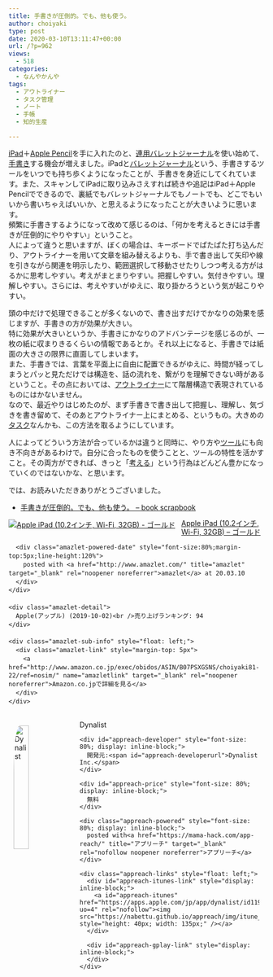 ```yaml
---
title: 手書きが圧倒的。でも、他も使う。
author: choiyaki
type: post
date: 2020-03-10T13:11:47+00:00
url: /?p=962
views:
  - 518
categories:
  - なんやかんや
tags:
  - アウトライナー
  - タスク管理
  - ノート
  - 手帳
  - 知的生産

---
```

[iPad][1]＋[Apple Pencil][2]を手に入れたのと、[連用バレットジャーナル][3]を使い始めて、[手書き][4]する機会が増えました。iPadと[バレットジャーナル][5]という、手書きするツールをいつでも持ち歩くようになったことが、手書きを身近にしてくれています。また、スキャンしてiPadに取り込みさえすれば続きや追記はiPad＋Apple Pencilでできるので、裏紙でもバレットジャーナルでもノートでも、どこでもいいから書いちゃえばいいか、と思えるようになったことが大きいように思います。  
頻繁に手書きするようになって改めて感じるのは、「何かを考えるときには手書きが圧倒的にやりやすい」ということ。  
人によって違うと思いますが、ぼくの場合は、キーボードでぱたぱた打ち込んだり、アウトライナーを用いて文章を組み替えるよりも、手で書き出して矢印や線を引きながら関連を明示したり、範囲選択して移動させたりしつつ考える方がはるかに思考しやすい。考えがまとまりやすい。把握しやすい。気付きやすい。理解しやすい。さらには、考えやすいがゆえに、取り掛かろうという気が起こりやすい。

頭の中だけで処理できることが多くないので、書き出すだけでかなりの効果を感じますが、手書きの方が効果が大きい。  
特に効果が大きいというか、手書きにかなりのアドバンテージを感じるのが、一枚の紙に収まりきるくらいの情報であるとか。それ以上になると、手書きでは紙面の大きさの限界に直面してしまいます。  
また、手書きでは、言葉を平面上に自由に配置できるがゆえに、時間が経ってしまうとパッと見ただけでは構造を、話の流れを、繋がりを理解できない時があるということ。その点においては、[アウトライナー][6]にて階層構造で表現されているものにはかないません。  
なので、最近やりはじめたのが、まず手書きで書き出して把握し、理解し、気づきを書き留めて、そのあとアウトライナー上にまとめる、というもの。大きめの[タスク][7]なんかも、この方法を取るようにしています。

人によってどういう方法が合っているかは違うと同時に、やり方や[ツール][8]にも向き不向きがあるわけで。自分に合ったものを使うことと、ツールの特性を活かすこと。その両方ができれば、きっと「[考える][9]」という行為はどんどん豊かになっていくのではないかな、と思います。

では、お読みいただきありがとうございました。

  * [手書きが圧倒的。でも、他も使う。 &#8211; book scrapbook][10]

<div class="amazlet-box" style="margin-bottom:0px;">
  <div class="amazlet-image" style="float:left;margin:0px 12px 1px 0px;">
    <a href="http://www.amazon.co.jp/exec/obidos/ASIN/B07PSXGSNS/choiyaki81-22/ref=nosim/" name="amazletlink" target="_blank" rel="noopener noreferrer"><img src="https://i2.wp.com/images-fe.ssl-images-amazon.com/images/I/41HvhWp8tdL._SL160_.jpg?w=660&#038;ssl=1" alt="Apple iPad (10.2インチ, Wi-Fi, 32GB) - ゴールド" style="border: none;" data-recalc-dims="1" /></a>
  </div>
  
  <div class="amazlet-info" style="line-height:120%; margin-bottom: 10px">
    <div class="amazlet-name" style="margin-bottom:10px;line-height:120%">
      <a href="http://www.amazon.co.jp/exec/obidos/ASIN/B07PSXGSNS/choiyaki81-22/ref=nosim/" name="amazletlink" target="_blank" rel="noopener noreferrer">Apple iPad (10.2インチ, Wi-Fi, 32GB) &#8211; ゴールド</a></p> 
      
      <div class="amazlet-powered-date" style="font-size:80%;margin-top:5px;line-height:120%">
        posted with <a href="http://www.amazlet.com/" title="amazlet" target="_blank" rel="noopener noreferrer">amazlet</a> at 20.03.10
      </div>
    </div>
    
    <div class="amazlet-detail">
      Apple(アップル) (2019-10-02)<br />売り上げランキング: 94
    </div>
    
    <div class="amazlet-sub-info" style="float: left;">
      <div class="amazlet-link" style="margin-top: 5px">
        <a href="http://www.amazon.co.jp/exec/obidos/ASIN/B07PSXGSNS/choiyaki81-22/ref=nosim/" name="amazletlink" target="_blank" rel="noopener noreferrer">Amazon.co.jpで詳細を見る</a>
      </div>
    </div>
  </div>
  
  <div class="amazlet-footer" style="clear: left">
  </div>
</div>

<div id="appreach-box" style="text-align: left;">
  <img id="appreach-image" src="https://i2.wp.com/is1-ssl.mzstatic.com/image/thumb/Purple114/v4/90/1c/5e/901c5e3c-f79c-47d0-b3d0-0922ce8cd8b0/source/512x512bb.jpg?w=660&#038;ssl=1" alt="Dynalist" style="float: left; margin: 10px; width: 25%; max-width: 120px; border-top-left-radius: 10%; border-top-right-radius: 10%; border-bottom-right-radius: 10%; border-bottom-left-radius: 10%;" data-recalc-dims="1" /></p> 
  
  <div class="appreach-info" style="margin: 10px;">
    <div id="appreach-appname">
      Dynalist
    </div>
    
    <div id="appreach-developer" style="font-size: 80%; display: inline-block;">
      開発元:<span id="appreach-developerurl">Dynalist Inc.</span>
    </div>
    
    <div id="appreach-price" style="font-size: 80%; display: inline-block;">
      無料
    </div>
    
    <div class="appreach-powered" style="font-size: 80%; display: inline-block;">
      posted with<a href="https://mama-hack.com/app-reach/" title="アプリーチ" target="_blank" rel="nofollow noopener noreferrer">アプリーチ</a>
    </div>
    
    <div class="appreach-links" style="float: left;">
      <div id="appreach-itunes-link" style="display: inline-block;">
        <a id="appreach-itunes" href="https://apps.apple.com/jp/app/dynalist/id1195392808?uo=4" rel="nofollow"><img src="https://nabettu.github.io/appreach/img/itune_ja.svg" style="height: 40px; width: 135px;" /></a>
      </div>
      
      <div id="appreach-gplay-link" style="display: inline-block;">
      </div>
    </div>
  </div>
  
  <div class="appreach-footer" style="margin-bottom: 10px; clear: left;">
  </div>
</div>

 [1]: https://scrapbox.io/choiyaki-hondana/iPad
 [2]: https://scrapbox.io/choiyaki-hondana/Apple_Pencil
 [3]: https://scrapbox.io/choiyaki-hondana/%E9%80%A3%E7%94%A8%E3%83%90%E3%83%AC%E3%83%83%E3%83%88%E3%82%B8%E3%83%A3%E3%83%BC%E3%83%8A%E3%83%AB
 [4]: https://scrapbox.io/choiyaki-hondana/%E6%89%8B%E6%9B%B8%E3%81%8D
 [5]: https://scrapbox.io/choiyaki-hondana/%E3%83%90%E3%83%AC%E3%83%83%E3%83%88%E3%82%B8%E3%83%A3%E3%83%BC%E3%83%8A%E3%83%AB
 [6]: https://scrapbox.io/choiyaki-hondana/%E3%82%A2%E3%82%A6%E3%83%88%E3%83%A9%E3%82%A4%E3%83%8A%E3%83%BC
 [7]: https://scrapbox.io/choiyaki-hondana/%E3%82%BF%E3%82%B9%E3%82%AF
 [8]: https://scrapbox.io/choiyaki-hondana/%E3%83%84%E3%83%BC%E3%83%AB
 [9]: https://scrapbox.io/choiyaki-hondana/%E8%80%83%E3%81%88%E3%82%8B
 [10]: https://scrapbox.io/choiyaki-hondana/%E6%89%8B%E6%9B%B8%E3%81%8D%E3%81%8C%E5%9C%A7%E5%80%92%E7%9A%84%E3%80%82%E3%81%A7%E3%82%82%E3%80%81%E4%BB%96%E3%82%82%E4%BD%BF%E3%81%86%E3%80%82